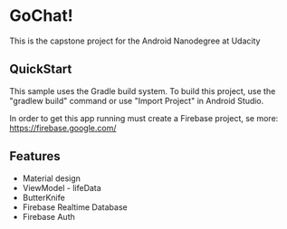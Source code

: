 # GoChat!

This is the capstone project for the Android Nanodegree at Udacity

## QuickStart

This sample uses the Gradle build system. To build this project, use the "gradlew build" command or use "Import Project" in Android Studio.

In order to get this app running must create a Firebase project, se more: https://firebase.google.com/

## Features

- Material design
- ViewModel - lifeData
- ButterKnife
- Firebase Realtime Database
- Firebase Auth


